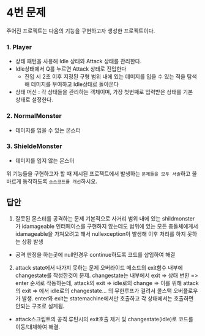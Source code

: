 # 4번 문제

주어진 프로젝트는 다음의 기능을 구현하고자 생성한 프로젝트이다.

### 1. Player
- 상태 패턴을 사용해 Idle 상태와 Attack 상태를 관리한다.
- Idle상태에서 Q를 누르면 Attack 상태로 진입한다
  - 진입 시 2초 이후 지정된 구형 범위 내에 있는 데미지를 입을 수 있는 적을 탐색해 데미지를 부여하고 Idle상태로 돌아온다
- 상태 머신 : 각 상태들을 관리하는 객체이며, 가장 첫번째로 입력받은 상태를 기본 상태로 설정한다.

### 2. NormalMonster
- 데미지를 입을 수 있는 몬스터

### 3. ShieldeMonster
- 데미지를 입지 않는 몬스터

위 기능들을 구현하고자 할 때
제시된 프로젝트에서 발생하는 `문제들을 모두 서술`하고 올바르게 동작하도록 `소스코드를 개선`하시오.

## 답안

1. 잘못된 몬스터를 공격하는 문제
   기본적으로 사거리 범위 내에 있는 shildmonster가 idamageable 인터페이스를 구현하지 않는데도
   범위에 있는 모든 충돌체에게서 idamageable을 가져오려고 해서 nullexception이 발생해 이후 처리를 하지 못하는 상황 발생

- 공격 판정을 하는곳에 null인경우 continue하도록 코드를 삽입하여 해결

2. attack state에서 나가지 못하는 문제
   오버라이드 메소드의 exit함수 내부에 changestate를 작성한것이 문제.
   changestate는 내부에서 exit => 상태 변환 => enter 순서로 작동하는데, attack의 exit => idle로의 change => 이를 위해 attack의 exit => 에서 idle로의 changestate...
   의 무한루프가 걸려서 콜스택 오버플로우가 발생.
   enter와 exit는 statemachine에서만 호출하고 각 상태에서는 호출하면 안되는 구조로 설계됨.

- attack스크립트의 공격 루틴시의 exit호출 제거 및 changestate(idle)로 코드를 이동/대체하여 해결.